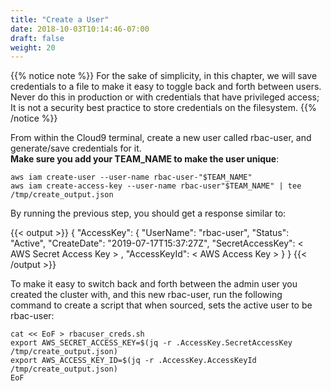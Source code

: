 ```yaml
---
title: "Create a User"
date: 2018-10-03T10:14:46-07:00
draft: false
weight: 20
---
```


{{% notice note %}}
For the sake of simplicity, in this chapter, we will save credentials to a file to make it easy to toggle back and forth between users.  Never do this in production or with credentials that have privileged access; It is not a security best practice to store credentials on the filesystem.
{{% /notice %}}

From within the Cloud9 terminal, create a new user called rbac-user, and generate/save credentials for it.    
**Make sure you add your TEAM_NAME to make the user unique**:

```
aws iam create-user --user-name rbac-user-"$TEAM_NAME"
aws iam create-access-key --user-name rbac-user"$TEAM_NAME" | tee /tmp/create_output.json
```

By running the previous step, you should get a response similar to:

{{< output >}}
{
    "AccessKey": {
        "UserName": "rbac-user",
        "Status": "Active",
        "CreateDate": "2019-07-17T15:37:27Z",
        "SecretAccessKey": < AWS Secret Access Key > ,
        "AccessKeyId": < AWS Access Key >
    }
}
{{< /output >}}

To make it easy to switch back and forth between the admin user you created the cluster with, and this new rbac-user, run the following command to create a script that when sourced, sets the active user to be rbac-user:

```
cat << EoF > rbacuser_creds.sh
export AWS_SECRET_ACCESS_KEY=$(jq -r .AccessKey.SecretAccessKey /tmp/create_output.json)
export AWS_ACCESS_KEY_ID=$(jq -r .AccessKey.AccessKeyId /tmp/create_output.json)
EoF
```
